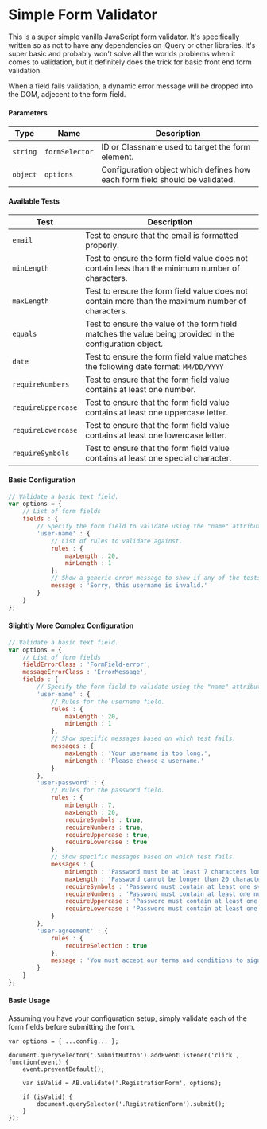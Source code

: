 # Simple Form Validator

This is a super simple vanilla JavaScript form validator. It's specifically written so as not to have any dependencies on jQuery or other libraries. It's super basic and probably won't solve all the worlds problems when it comes to validation, but it definitely does the trick for basic front end form validation.

When a field fails validation, a dynamic error message will be dropped into the DOM, adjecent to the form field.

#### Parameters

| Type | Name | Description |
|------|------|-------------|
| ``string`` | ``formSelector`` | ID or Classname used to target the form element. |
| ``object`` | ``options`` | Configuration object which defines how each form field should be validated. |


#### Available Tests

| Test | Description          |
| ------------- | ----------- |
| ``email`` | Test to ensure that the email is formatted properly. |
| ``minLength`` | Test to ensure the form field value does not contain less than the minimum number of characters. |
| ``maxLength`` | Test to ensure the form field value does not contain more than the maximum number of characters. |
| ``equals`` | Test to ensure the value of the form field matches the value being provided in the configuration object. |
| ``date`` | Test to ensure the form field value matches the following date format: ``MM/DD/YYYY`` |
| ``requireNumbers`` | Test to ensure that the form field value contains at least one number. |
| ``requireUppercase`` | Test to ensure that the form field value contains at least one uppercase letter. |
| ``requireLowercase`` | Test to ensure that the form field value contains at least one lowercase letter. |
| ``requireSymbols`` | Test to ensure that the form field value contains at least one special character. |


#### Basic Configuration

```javascript
// Validate a basic text field.
var options = {
	// List of form fields
	fields : {
    	// Specify the form field to validate using the "name" attribute of that field.
		'user-name' : {
        	// List of rules to validate against.
			rules : {
				maxLength : 20,
				minLength : 1
			},
            // Show a generic error message to show if any of the tests fail.
			message : 'Sorry, this username is invalid.'
		}
	}
};
```

#### Slightly More Complex Configuration

```javascript
// Validate a basic text field.
var options = {
	// List of form fields
	fieldErrorClass : 'FormField-error',
	messageErrorClass : 'ErrorMessage',
	fields : {
    	// Specify the form field to validate using the "name" attribute of that field.
		'user-name' : {
        	// Rules for the username field.
			rules : {
				maxLength : 20,
				minLength : 1
			},
            // Show specific messages based on which test fails.
			messages : {
				maxLength : 'Your username is too long.',
				minLength : 'Please choose a username.'
			}
		},
		'user-password' : {
        	// Rules for the password field.
			rules : {
				minLength : 7,
				maxLength : 20,
				requireSymbols : true,
				requireNumbers : true,
				requireUppercase : true,
				requireLowercase : true
			},
            // Show specific messages based on which test fails.
			messages : {
				minLength : 'Password must be at least 7 characters long.',
				maxLength : 'Password cannot be longer than 20 characters.',
				requireSymbols : 'Password must contain at least one symbol.',
				requireNumbers : 'Password must contain at least one number.',
				requireUppercase : 'Password must contain at least one uppercase letter.',
				requireLowercase : 'Password must contain at least one lowercase letter.'
			}
		},
		'user-agreement' : {
			rules : {
				requireSelection : true
			},
			message : 'You must accept our terms and conditions to sign up.'
		}
	}
};
```

#### Basic Usage

Assuming you have your configuration setup, simply validate each of the form fields before submitting the form.

```
var options = { ...config... };
    
document.querySelector('.SubmitButton').addEventListener('click', function(event) {
	event.preventDefault();
    
    var isValid = AB.validate('.RegistrationForm', options);
    
    if (isValid) {
    	document.querySelector('.RegistrationForm').submit();
	}
});
```